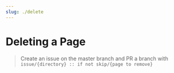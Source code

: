 ```yaml
---
slug: ./delete
---
```

# Deleting a Page
> Create an issue on the master branch and PR a branch with `issue/{directory} :: if not skip/{page to remove}`